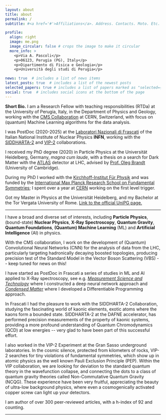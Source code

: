 ```yaml
---
layout: about
title: about
permalink: /
subtitle: #<a href='#'>Affiliations</a>. Address. Contacts. Moto. Etc.

profile:
  align: right
  image: me.png
  image_circular: false # crops the image to make it circular
  more_info: >
    <p>Via A. Pascoli</p>
    <p>06123, Perugia (PG), Italy</p>
    <p>Dipartimento di Fisica e Geologia</p>
    <p>Università degli studi di Perugia</p>

news: true  # includes a list of news items
latest_posts: true  # includes a list of the newest posts
selected_papers: true # includes a list of papers marked as "selected={true}"
social: true  # includes social icons at the bottom of the page
---
```


**Short Bio.** I am a Research Fellow with teaching responsibilities (RTDa) at the University of Perugia, Italy, in the Department of Physics and Geology, working with the [CMS Collaboration](https://cms.cern/) at CERN, Switzerland, with focus on (quantum) Machine Learning algorithms for the data analysis.

I was PostDoc (2020-2025) at the [Laboratori Nazionali di Frascati](https://w3.lnf.infn.it/) of the Italian National Institute of Nuclear Physics **INFN**, working with the [SIDDHARTA-2](https://siddharta2.infn.it/) and [VIP-2](https://vip.infn.it/) collaborations.

I received my PhD degree (2020) in Particle Physics at the Universität Heidelberg, Germany, *magna cum laude*, with a thesis on a search for Dark Matter with the [ATLAS](https://atlas.cern/) detector at LHC, advised by [Prof. Oleg Brandt](https://www.phy.cam.ac.uk/directory/dr-oleg-brandt) (University of Cambridge).

During my PhD I worked with the [Kirchhoff-Institut Für Physik](https://www.kip.uni-heidelberg.de/atlas/) and was funded by the [International Max Planck Research School on Fundamental Symmetries](https://www.mpi-hd.mpg.de/imprs-ptfs/); I spent over a year at [CERN](https://home.cern/) working on the first level trigger.

Got my Master in Physics at the Universität Heidelberg, and my Bachelor at the Tor Vergata University of Rome.
[Link to the official UniPG page.](https://www.unipg.it/personale/fabrizio.napolitano)

---

I have a broad and diverse set of interests, including **Particle Physics**, (bound-state) **Nuclear Physics**, **X-Ray Spectroscopy**, **Quantum Gravity**, **Quantum Foundations**, **(Quantum) Machine Learning** (ML) and **Artificial Intelligence** (AI) in physics.

With the CMS collaboration, I work on the development of (Quantum) Convolutional Neural Networks (CNN) for the analysis of data from the LHC, particularly targeting hadronically decaying boosted topologies, producing precision test of the Standard Model in the Vector Boson Scattering (VBS) -- keep tuned for news on this!

I have started as PostDoc in Frascati a series of studies in ML and AI applied to X-Ray spectroscopy, see e.g. *[Measurement Science and Technology](https://iopscience.iop.org/article/10.1088/1361-6501/ad080a/meta)* where I constructed a deep neural network approach and *[Condensed Matter](https://www.mdpi.com/2410-3896/9/2/26)* where I developed a Differentiable Programming approach.

In Frascati I had the pleasure to work with the SIDDHARTA-2 Collaboration, studying the fascinating world of kaonic elements, exotic atoms where the kaons form a bounded state. SIDDHARTA-2 at the DAFNE accelerator, has performed precision measurements of the property of kaonic systems, providing a more profound understanding of Quantum Chromodynamics (QCD) at low energies -- very glad to have been part of this successful effort.

I also worked in the VIP-2 Experiment at the Gran Sasso underground laboratories. In the cosmic silence, protected from kilometers of rocks, VIP-2 searches for tiny violations of fundamental symmetries, which show up in atomic physics as the well known Pauli Exclusion Principle (PEP). Within the VIP collaboration, we are looking for deviation to the standard quantum theory in the wavefunction collapse, and connecting the dots to a class of quantum gravity theories called Non-Commutative Quantum Gravity (NCQG). These experience have been very fruitful, appreciating the beauty of ultra-low background physics, where even a cosmogenically activated copper screw can light up your detectors.

I am author of over 300 peer-reviewed articles, with a h-index of 92 and counting.
 
---
